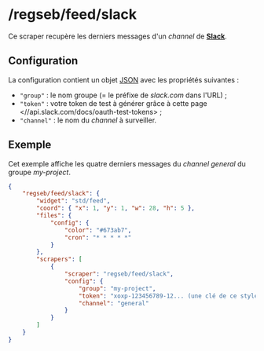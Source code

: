 # /regseb/feed/slack

Ce scraper recupère les derniers messages d'un *channel* de
**[Slack]("//slack.com/")**.

## Configuration

La configuration contient un objet
[JSON](http://www.json.org/json-fr.html "JavaScript Object Notation") avec les
propriétés suivantes :

- `"group"` : le nom groupe (= le préfixe de *slack.com* dans l'URL) ;
- `"token"` : votre token de test à générer grâce à cette page
  <//api.slack.com/docs/oauth-test-tokens> ;
- `"channel"` : le nom du *channel* à surveiller.

## Exemple

Cet exemple affiche les quatre derniers messages du *channel* *general* du
groupe *my-project*.

```JSON
{
    "regseb/feed/slack": {
        "widget": "std/feed",
        "coord": { "x": 1, "y": 1, "w": 28, "h": 5 },
        "files": {
            "config": {
                "color": "#673ab7",
                "cron": "* * * * *"
            }
        },
        "scrapers": [
            {
                "scraper": "regseb/feed/slack",
                "config": {
                    "group": "my-project",
                    "token": "xoxp-123456789-12... (une clé de ce style)",
                    "channel": "general"
                }
            }
        ]
    }
}
```
